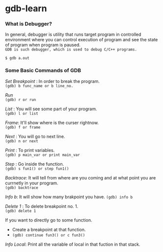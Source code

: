 # gdb-learn

### What is Debugger?
In general, debugger is utility that runs target program in controlled environment where you can control execution of program and see the state of program when program is paused.  
`GDB is such debugger, which is used to debug C/C++ programs.`

`$ gdb a.out`

### Some Basic Commands of GDB  
_Set Breakpoint_  :  In order to break the program.  
`(gdb) b func_name or b line_no.`

_Run_  
`(gdb) r or run`  

_List_ : You will see some part of your program.  
`(gdb) l or list`

_Frame_: It'll show where is the curser rightnow.  
`(gdb) f or frame`

_Next_ : You will go to next line.  
`(gdb) n or next`  

_Print_ : To print variables.  
`(gdb) p main_var or print main_var` 

_Step_ : Go inside the function.  
`(gdb) s fun1() or step fun1()`  

_Backtrace_:  It will tell from where are you coming and at what   point you are currnetly in your program.  
`(gdb) backtrace`

_Info b_: It will show how many brakpoint you have.
`(gdb) info b`   

_Delete 1_ : To delete breakpoint no. 1.    
`(gdb) delete 1`  

If you want to directly go to some function.
- Create a breakpoint at that function.
- `(gdb) continue fun3() or c fun3() `  

_Info Local_: Print all the variable of local in that fuction in that stack.


